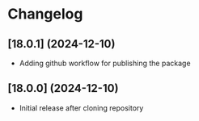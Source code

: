 # Changelog

## [18.0.1] (2024-12-10)

- Adding github workflow for publishing the package

## [18.0.0] (2024-12-10)

- Initial release after cloning repository
